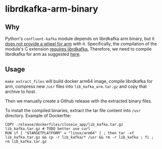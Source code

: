 # librdkafka-arm-binary
## Why
Python's `confluent-kafka` module depends on librdkafka arm binary, but it [does not provide a wheel for arm](https://pypi.org/project/confluent-kafka/#files) with it.
Specifically, the compilation of the module's C extension [requires librdkafka.](https://github.com/confluentinc/confluent-kafka-python/blob/master/src/confluent_kafka/src/confluent_kafka.h#L23)
Therefore, we need to compile librdkafka for arm as suggested [here](https://github.com/confluentinc/confluent-kafka-python/issues/462#issuecomment-427657824).


## Usage
`make extract_files` will build docker arm64 image, compile librdkafka for arm, compress new `/usr` files into `lib_kafka_arm.tar.gz` and copy that archive to host. 

Then we manually create a Github release with the extracted binary files.

To install the compiled binaries, extract the tar file content into `/usr` directory.
Example of Dockerfile:
```
COPY .release/dockerfiles/closeio_app/lib_kafka.tar.gz lib_kafka.tar.gz # TODO better use curl
RUN if [ "$TARGETPLATFORM" = "linux/arm64" ] ; then tar -xf lib_kafka.tar.gz && cp -r lib_kafka/* /usr && rm -r lib_kafka ; fi ; rm lib_kafka.tar.gz
```

